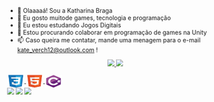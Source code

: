 - 👋 Olaaaaá! Sou a Katharina Braga
- 👀 Eu gosto muitode games, tecnologia e programação
- 🌱 Eu estou estudando Jogos Digitais
- 💞️ Estou procurando colaborar em programação de games na Unity
- 📫 Caso queira me contatar, mande uma menagem para o e-mail kate_verch12@outlook.com !

<div align="center">
  <a href="https://github.com/KatharinaBraga">
  <img height="180em" src="https://github-readme-stats.vercel.app/api?username=KatharinaBraga&show_icons=true&theme=dark&include_all_commits=true&count_private=true"/>
  <img height="180em" src="https://github-readme-stats.vercel.app/api/top-langs/?username=KatharinaBraga&layout=compact&langs_count=7&theme=dark"/>
</div>

<div style="display: inline_block"><br>
<img align="center" alt="Rafa-CSS" height="30" width="40" src="https://raw.githubusercontent.com/devicons/devicon/master/icons/css3/css3-original.svg">
<img align="center" alt="Rafa-HTML" height="30" width="40" src="https://raw.githubusercontent.com/devicons/devicon/master/icons/html5/html5-original.svg">
<img align="center" alt="Rafa-Csharp" height="30" width="40" src="https://raw.githubusercontent.com/devicons/devicon/master/icons/csharp/csharp-original.svg">
<div>

<div>
  <a href="https://instagram.com/kathrynverdh" target="_blank"><img src="https://img.shields.io/badge/-Instagram-%23E4405F?style=for-the-badge&logo=instagram&logoColor=white" target="_blank"></a>
  <a href = "mailto:kate_verch12@outloo.com"><img src="https://img.shields.io/badge/-outlook-%23333?style=for-the-badge&logo=outlook&logoColor=white" target="_blank"></a>
  <a href="https://www.linkedin.com/in/katharina-braga/" target="_blank"><img src="https://img.shields.io/badge/-LinkedIn-%230077B5?style=for-the-badge&logo=linkedin&logoColor=white" target="_blank"></a> 
